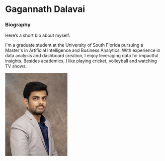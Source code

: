 # Gagannath Dalavai

### Biography
 Here’s a short bio about myself:

I'm a graduate student at the University of South Florida pursuing a Master's in Artificial Intelligence and Business Analytics. With experience in data analysis and dashboard creation, I enjoy leveraging data for impactful insights. Besides academics, I like playing cricket, volleyball and watching TV shows.

<img src="GagannathDalavai-image.jpg" alt="Alt text" width="200"/>


